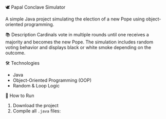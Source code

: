 🕊️ Papal Conclave Simulator

A simple Java project simulating the election of a new Pope using object-oriented programming.

📚 Description
Cardinals vote in multiple rounds until one receives a majority and becomes the new Pope. The simulation includes random voting behavior and displays black or white smoke depending on the outcome.

🛠️ Technologies
- Java
- Object-Oriented Programming (OOP)
- Random & Loop Logic

🚀 How to Run
1. Download the project
2. Compile all `.java` files:

